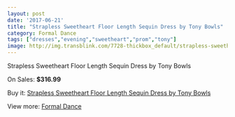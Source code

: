 ```yaml
---
layout: post
date: '2017-06-21'
title: "Strapless Sweetheart Floor Length Sequin Dress by Tony Bowls"
category: Formal Dance
tags: ["dresses","evening","sweetheart","prom","tony"]
image: http://img.transblink.com/7728-thickbox_default/strapless-sweetheart-floor-length-sequin-dress-by-tony-bowls.jpg
---
```

Strapless Sweetheart Floor Length Sequin Dress by Tony Bowls

On Sales: **$316.99**
<a href="https://www.transblink.com/en/formal-dance/2498-strapless-sweetheart-floor-length-sequin-dress-by-tony-bowls.html"><amp-img layout="responsive" width="600" height="600" src="//img.transblink.com/7728-thickbox_default/strapless-sweetheart-floor-length-sequin-dress-by-tony-bowls.jpg" alt="Strapless Sweetheart Floor Length Sequin Dress by Tony Bowls 0" /></a>
<a href="https://www.transblink.com/en/formal-dance/2498-strapless-sweetheart-floor-length-sequin-dress-by-tony-bowls.html"><amp-img layout="responsive" width="600" height="600" src="//img.transblink.com/7730-thickbox_default/strapless-sweetheart-floor-length-sequin-dress-by-tony-bowls.jpg" alt="Strapless Sweetheart Floor Length Sequin Dress by Tony Bowls 1" /></a>
<a href="https://www.transblink.com/en/formal-dance/2498-strapless-sweetheart-floor-length-sequin-dress-by-tony-bowls.html"><amp-img layout="responsive" width="600" height="600" src="//img.transblink.com/7729-thickbox_default/strapless-sweetheart-floor-length-sequin-dress-by-tony-bowls.jpg" alt="Strapless Sweetheart Floor Length Sequin Dress by Tony Bowls 2" /></a>

Buy it: [Strapless Sweetheart Floor Length Sequin Dress by Tony Bowls](https://www.transblink.com/en/formal-dance/2498-strapless-sweetheart-floor-length-sequin-dress-by-tony-bowls.html "Strapless Sweetheart Floor Length Sequin Dress by Tony Bowls")

View more: [Formal Dance](https://www.transblink.com/en/6-formal-dance "Formal Dance")